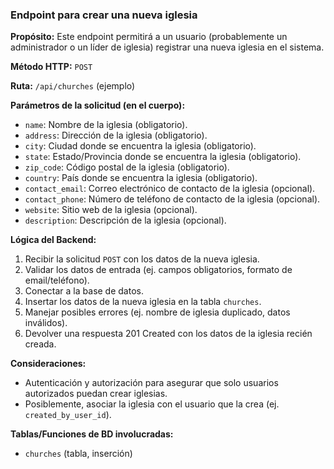 ### Endpoint para crear una nueva iglesia

**Propósito:** Este endpoint permitirá a un usuario (probablemente un administrador o un líder de iglesia) registrar una nueva iglesia en el sistema.

**Método HTTP:** `POST`

**Ruta:** `/api/churches` (ejemplo)

**Parámetros de la solicitud (en el cuerpo):**
-   `name`: Nombre de la iglesia (obligatorio).
-   `address`: Dirección de la iglesia (obligatorio).
-   `city`: Ciudad donde se encuentra la iglesia (obligatorio).
-   `state`: Estado/Provincia donde se encuentra la iglesia (obligatorio).
-   `zip_code`: Código postal de la iglesia (obligatorio).
-   `country`: País donde se encuentra la iglesia (obligatorio).
-   `contact_email`: Correo electrónico de contacto de la iglesia (opcional).
-   `contact_phone`: Número de teléfono de contacto de la iglesia (opcional).
-   `website`: Sitio web de la iglesia (opcional).
-   `description`: Descripción de la iglesia (opcional).

**Lógica del Backend:**
1.  Recibir la solicitud `POST` con los datos de la nueva iglesia.
2.  Validar los datos de entrada (ej. campos obligatorios, formato de email/teléfono).
3.  Conectar a la base de datos.
4.  Insertar los datos de la nueva iglesia en la tabla `churches`.
5.  Manejar posibles errores (ej. nombre de iglesia duplicado, datos inválidos).
6.  Devolver una respuesta 201 Created con los datos de la iglesia recién creada.

**Consideraciones:**
-   Autenticación y autorización para asegurar que solo usuarios autorizados puedan crear iglesias.
-   Posiblemente, asociar la iglesia con el usuario que la crea (ej. `created_by_user_id`).

**Tablas/Funciones de BD involucradas:**
-   `churches` (tabla, inserción)